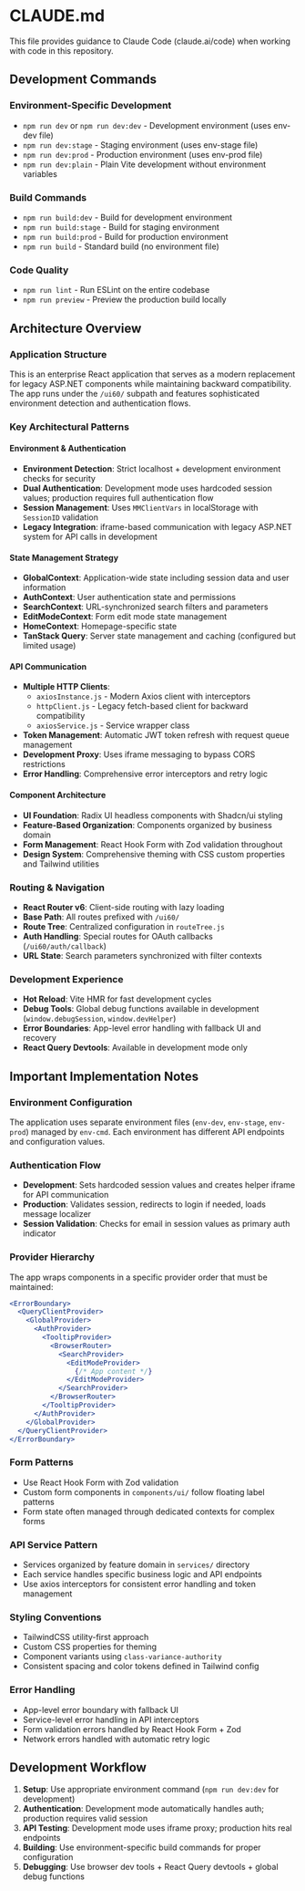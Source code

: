 # CLAUDE.md

This file provides guidance to Claude Code (claude.ai/code) when working with code in this repository.

## Development Commands

### Environment-Specific Development
- `npm run dev` or `npm run dev:dev` - Development environment (uses env-dev file)
- `npm run dev:stage` - Staging environment (uses env-stage file)
- `npm run dev:prod` - Production environment (uses env-prod file)
- `npm run dev:plain` - Plain Vite development without environment variables

### Build Commands
- `npm run build:dev` - Build for development environment
- `npm run build:stage` - Build for staging environment
- `npm run build:prod` - Build for production environment
- `npm run build` - Standard build (no environment file)

### Code Quality
- `npm run lint` - Run ESLint on the entire codebase
- `npm run preview` - Preview the production build locally

## Architecture Overview

### Application Structure
This is an enterprise React application that serves as a modern replacement for legacy ASP.NET components while maintaining backward compatibility. The app runs under the `/ui60/` subpath and features sophisticated environment detection and authentication flows.

### Key Architectural Patterns

#### Environment & Authentication
- **Environment Detection**: Strict localhost + development environment checks for security
- **Dual Authentication**: Development mode uses hardcoded session values; production requires full authentication flow
- **Session Management**: Uses `MMClientVars` in localStorage with `SessionID` validation
- **Legacy Integration**: iframe-based communication with legacy ASP.NET system for API calls in development

#### State Management Strategy
- **GlobalContext**: Application-wide state including session data and user information
- **AuthContext**: User authentication state and permissions
- **SearchContext**: URL-synchronized search filters and parameters
- **EditModeContext**: Form edit mode state management
- **HomeContext**: Homepage-specific state
- **TanStack Query**: Server state management and caching (configured but limited usage)

#### API Communication
- **Multiple HTTP Clients**:
  - `axiosInstance.js` - Modern Axios client with interceptors
  - `httpClient.js` - Legacy fetch-based client for backward compatibility
  - `axiosService.js` - Service wrapper class
- **Token Management**: Automatic JWT token refresh with request queue management
- **Development Proxy**: Uses iframe messaging to bypass CORS restrictions
- **Error Handling**: Comprehensive error interceptors and retry logic

#### Component Architecture
- **UI Foundation**: Radix UI headless components with Shadcn/ui styling
- **Feature-Based Organization**: Components organized by business domain
- **Form Management**: React Hook Form with Zod validation throughout
- **Design System**: Comprehensive theming with CSS custom properties and Tailwind utilities

### Routing & Navigation
- **React Router v6**: Client-side routing with lazy loading
- **Base Path**: All routes prefixed with `/ui60/`
- **Route Tree**: Centralized configuration in `routeTree.js`
- **Auth Handling**: Special routes for OAuth callbacks (`/ui60/auth/callback`)
- **URL State**: Search parameters synchronized with filter contexts

### Development Experience
- **Hot Reload**: Vite HMR for fast development cycles
- **Debug Tools**: Global debug functions available in development (`window.debugSession`, `window.devHelper`)
- **Error Boundaries**: App-level error handling with fallback UI and recovery
- **React Query Devtools**: Available in development mode only

## Important Implementation Notes

### Environment Configuration
The application uses separate environment files (`env-dev`, `env-stage`, `env-prod`) managed by `env-cmd`. Each environment has different API endpoints and configuration values.

### Authentication Flow
- **Development**: Sets hardcoded session values and creates helper iframe for API communication
- **Production**: Validates session, redirects to login if needed, loads message localizer
- **Session Validation**: Checks for email in session values as primary auth indicator

### Provider Hierarchy
The app wraps components in a specific provider order that must be maintained:
```jsx
<ErrorBoundary>
  <QueryClientProvider>
    <GlobalProvider>
      <AuthProvider>
        <TooltipProvider>
          <BrowserRouter>
            <SearchProvider>
              <EditModeProvider>
                {/* App content */}
              </EditModeProvider>
            </SearchProvider>
          </BrowserRouter>
        </TooltipProvider>
      </AuthProvider>
    </GlobalProvider>
  </QueryClientProvider>
</ErrorBoundary>
```

### Form Patterns
- Use React Hook Form with Zod validation
- Custom form components in `components/ui/` follow floating label patterns
- Form state often managed through dedicated contexts for complex forms

### API Service Pattern
- Services organized by feature domain in `services/` directory
- Each service handles specific business logic and API endpoints
- Use axios interceptors for consistent error handling and token management

### Styling Conventions
- TailwindCSS utility-first approach
- Custom CSS properties for theming
- Component variants using `class-variance-authority`
- Consistent spacing and color tokens defined in Tailwind config

### Error Handling
- App-level error boundary with fallback UI
- Service-level error handling in API interceptors
- Form validation errors handled by React Hook Form + Zod
- Network errors handled with automatic retry logic

## Development Workflow

1. **Setup**: Use appropriate environment command (`npm run dev:dev` for development)
2. **Authentication**: Development mode automatically handles auth; production requires valid session
3. **API Testing**: Development mode uses iframe proxy; production hits real endpoints
4. **Building**: Use environment-specific build commands for proper configuration
5. **Debugging**: Use browser dev tools + React Query devtools + global debug functions